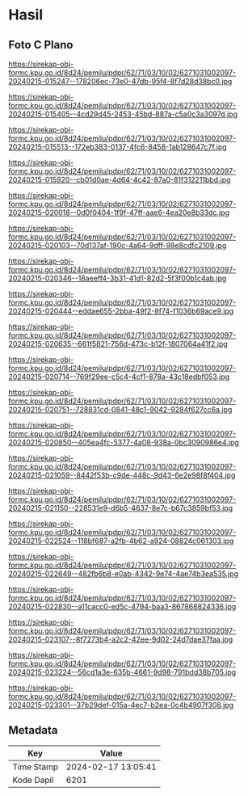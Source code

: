 # Hasil

## Foto C Plano

https://sirekap-obj-formc.kpu.go.id/8d24/pemilu/pdpr/62/71/03/10/02/6271031002097-20240215-015247--178206ec-73e0-47db-95f4-8f7d28d38bc0.jpg

https://sirekap-obj-formc.kpu.go.id/8d24/pemilu/pdpr/62/71/03/10/02/6271031002097-20240215-015405--4cd29d45-2453-45bd-887a-c5a0c3a3097d.jpg

https://sirekap-obj-formc.kpu.go.id/8d24/pemilu/pdpr/62/71/03/10/02/6271031002097-20240215-015513--172eb383-0137-4fc6-8458-1ab128647c7f.jpg

https://sirekap-obj-formc.kpu.go.id/8d24/pemilu/pdpr/62/71/03/10/02/6271031002097-20240215-015920--cb01d0ae-4d64-4c42-87a0-81f312211bbd.jpg

https://sirekap-obj-formc.kpu.go.id/8d24/pemilu/pdpr/62/71/03/10/02/6271031002097-20240215-020018--0d0f0404-1f9f-47ff-aae6-4ea20e8b33dc.jpg

https://sirekap-obj-formc.kpu.go.id/8d24/pemilu/pdpr/62/71/03/10/02/6271031002097-20240215-020103--70d137af-190c-4a64-9dff-98e8cdfc2109.jpg

https://sirekap-obj-formc.kpu.go.id/8d24/pemilu/pdpr/62/71/03/10/02/6271031002097-20240215-020346--18aeeff4-3b31-41d1-82d2-5f3f00b1c4ab.jpg

https://sirekap-obj-formc.kpu.go.id/8d24/pemilu/pdpr/62/71/03/10/02/6271031002097-20240215-020444--eddae655-2bba-49f2-8f74-f1036b69ace9.jpg

https://sirekap-obj-formc.kpu.go.id/8d24/pemilu/pdpr/62/71/03/10/02/6271031002097-20240215-020635--661f5821-756d-473c-b12f-1807064a41f2.jpg

https://sirekap-obj-formc.kpu.go.id/8d24/pemilu/pdpr/62/71/03/10/02/6271031002097-20240215-020714--769f29ee-c5c4-4cf1-878a-43c18edbf053.jpg

https://sirekap-obj-formc.kpu.go.id/8d24/pemilu/pdpr/62/71/03/10/02/6271031002097-20240215-020751--728831cd-0841-48c1-9042-9284f627cc6a.jpg

https://sirekap-obj-formc.kpu.go.id/8d24/pemilu/pdpr/62/71/03/10/02/6271031002097-20240215-020850--405ea4fc-5377-4a08-938a-0bc3090986e4.jpg

https://sirekap-obj-formc.kpu.go.id/8d24/pemilu/pdpr/62/71/03/10/02/6271031002097-20240215-021059--8442f53b-c9de-448c-9d43-6e2e98f8f404.jpg

https://sirekap-obj-formc.kpu.go.id/8d24/pemilu/pdpr/62/71/03/10/02/6271031002097-20240215-021150--228531e9-d6b5-4637-8e7c-b67c3859bf53.jpg

https://sirekap-obj-formc.kpu.go.id/8d24/pemilu/pdpr/62/71/03/10/02/6271031002097-20240215-022524--118bf687-a2fb-4b62-a924-08824c061303.jpg

https://sirekap-obj-formc.kpu.go.id/8d24/pemilu/pdpr/62/71/03/10/02/6271031002097-20240215-022649--482fb6b8-e0ab-4342-9e74-4ae74b3ea535.jpg

https://sirekap-obj-formc.kpu.go.id/8d24/pemilu/pdpr/62/71/03/10/02/6271031002097-20240215-022830--a11cacc0-ed5c-4794-baa3-867868824336.jpg

https://sirekap-obj-formc.kpu.go.id/8d24/pemilu/pdpr/62/71/03/10/02/6271031002097-20240215-023107--8f7273b4-a2c2-42ee-9d02-24d7dae37faa.jpg

https://sirekap-obj-formc.kpu.go.id/8d24/pemilu/pdpr/62/71/03/10/02/6271031002097-20240215-023224--56cd1a3e-635b-4661-9d98-791bdd38b705.jpg

https://sirekap-obj-formc.kpu.go.id/8d24/pemilu/pdpr/62/71/03/10/02/6271031002097-20240215-023301--37b29def-015a-4ec7-b2ea-0c4b4907f308.jpg


## Metadata

| Key        | Value               |
| ---------- | ------------------- |
| Time Stamp | 2024-02-17 13:05:41 |
| Kode Dapil | 6201                |



